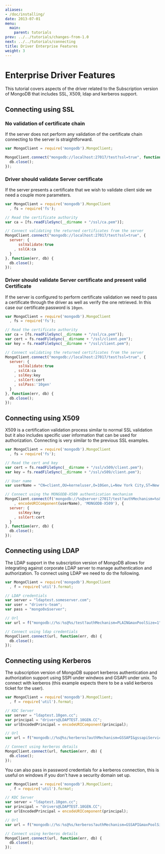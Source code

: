 ```yaml
---
aliases:
- /doc/installing/
date: 2013-07-01
menu:
  main:
    parent: tutorials
prev: ../../tutorials/changes-from-1.0
next: ../../tutorials/connecting
title: Driver Enterprise Features
weight: 3
---
```


# Enterprise Driver Features

This tutorial covers aspects of the driver related to the Subscription version of MongoDB that includes SSL, X509, ldap and kerberos support.

## Connecting using SSL

### No validation of certificate chain

If the server does not perform any validation of the certificate chain connecting to the server is straightforward.

```js
var MongoClient = require('mongodb').MongoClient;

MongoClient.connect("mongodb://localhost:27017/test?ssl=true", function(err, db) {
  db.close();
});

```

### Driver should validate Server certificate

If the server presents a certificate that we wish to validate client side we need a couple more parameters.

```js
var MongoClient = require('mongodb').MongoClient
  , fs = require('fs');

// Read the certificate authority
var ca = [fs.readFileSync(__dirname + "/ssl/ca.pem")];

// Connect validating the returned certificates from the server
MongoClient.connect("mongodb://localhost:27017/test?ssl=true", {
  server: {
      sslValidate:true
    , sslCA:ca
  }
}, function(err, db) {
  db.close();
});

```

### Driver should validate Server certificate and present valid Certificate

If the server is configured to perform certificate validation we need to pass a certificate through the driver as well as verify the one retrieved. In this case our certificate password is `10gen`.

```js
var MongoClient = require('mongodb').MongoClient
  , fs = require('fs');

// Read the certificate authority
var ca = [fs.readFileSync(__dirname + "/ssl/ca.pem")];
var cert = fs.readFileSync(__dirname + "/ssl/client.pem");
var key = fs.readFileSync(__dirname + "/ssl/client.pem");

// Connect validating the returned certificates from the server
MongoClient.connect("mongodb://localhost:27017/test?ssl=true", {
  server: {
      sslValidate:true
    , sslCA:ca
    , sslKey:key
    , sslCert:cert
    , sslPass:'10gen'
  }
}, function(err, db) {
  db.close();
});

```

## Connecting using X509

X509 is a certification validation process similar to normal SSL validation but it also includes specific user information that can be used for authorization. Connecting is very similar to the previous SSL examples.

```js
var MongoClient = require('mongodb').MongoClient
  , fs = require('fs');

// Read the cert and key
var cert = fs.readFileSync(__dirname + "/ssl/x509/client.pem");
var key = fs.readFileSync(__dirname + "/ssl/x509/client.pem");

// User name
var userName = "CN=client,OU=kerneluser,O=10Gen,L=New York City,ST=New York,C=US";

// Connect using the MONGODB-X509 authentication mechanism
MongoClient.connect(f('mongodb://%s@server:27017/test?authMechanism=%s&ssl=true'
    , encodeURIComponent(userName), 'MONGODB-X509'), {
  server: {
      sslKey:key
    , sslCert:cert
  }
}, function(err, db) {
  db.close();
});

```

## Connecting using LDAP

The LDAP support in the subscription version of MongoDB allows for integrating against corporate LDAP server to manage authentication and authorization. To connect using LDAP we need to do the following.

```js
var MongoClient = require('mongodb').MongoClient
  , f = require('util').format;

// LDAP credentials
var server = "ldaptest.someserver.com";
var user = "drivers-team";
var pass = "mongo0x$server";

// Url
var url = f("mongodb://%s:%s@%s/test?authMechanism=PLAIN&maxPoolSize=1", user, pass, server);

// Connect using ldap credentials
MongoClient.connect(url, function(err, db) {
  db.close();
});

```

## Connecting using Kerberos

The subscription version of MongoDB support kerberos authentication and authorization support using SSPI under windwos and GSAPI under unix. To connect with kerberos (this example expects there to be a valid kerberos ticket for the user).

```js
var MongoClient = require('mongodb').MongoClient;
  , f = require('util').format;

// KDC Server
var server = "ldaptest.10gen.cc";
var principal = "drivers@LDAPTEST.10GEN.CC";
var urlEncodedPrincipal = encodeURIComponent(principal);

// Url
var url = f("mongodb://%s@%s/kerberos?authMechanism=GSSAPI&gssapiServiceName=mongodb", urlEncodedPrincipal, server);

// Connect using kerberos details
MongoClient.connect(url, function(err, db) {
  db.close();
});

```

You can also pass in password credentials for a kerberos connection, this is useful on windows if you don't have a security domain set up.

```js
var MongoClient = require('mongodb').MongoClient;
  , f = require('util').format;

// KDC Server
var server = "ldaptest.10gen.cc";
var principal = "drivers@LDAPTEST.10GEN.CC";
var urlEncodedPrincipal = encodeURIComponent(principal);

// Url
var url = f("mongodb://%s:%s@%s/kerberos?authMechanism=GSSAPI&maxPoolSize=1", urlEncodedPrincipal, pass, server);

// Connect using kerberos details
MongoClient.connect(url, function(err, db) {
  db.close();
});

```
